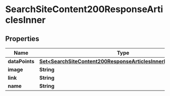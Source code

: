

# SearchSiteContent200ResponseArticlesInner

## Properties

Name | Type | Description | Notes
------------ | ------------- | ------------- | -------------
**dataPoints** | [**Set&lt;SearchSiteContent200ResponseArticlesInnerDataPointsInner&gt;**](SearchSiteContent200ResponseArticlesInnerDataPointsInner.md) |  |  [optional]
**image** | **String** |  | 
**link** | **String** |  | 
**name** | **String** |  | 




